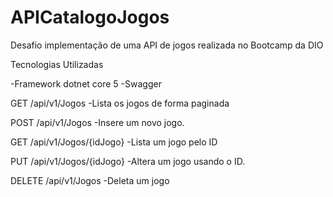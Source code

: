 # APICatalogoJogos
Desafio implementação de uma API de jogos realizada no Bootcamp da DIO 

Tecnologias Utilizadas

-Framework dotnet core 5
-Swagger


GET /api/v1/Jogos            -Lista os jogos de forma paginada

POST /api/v1/Jogos           -Insere um novo  jogo.

GET /api/v1/Jogos/{idJogo}   -Lista um jogo pelo ID

PUT /api/v1/Jogos/{idJogo}   -Altera  um jogo usando o ID.

DELETE /api/v1/Jogos         -Deleta um jogo
